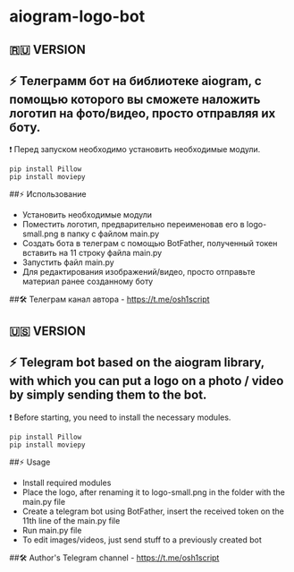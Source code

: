 # aiogram-logo-bot


## 🇷🇺 VERSION

## ⚡️ Телеграмм бот на библиотеке aiogram, с помощью которого вы сможете наложить логотип на фото/видео, просто отправляя их боту.

❗️ Перед запуском необходимо установить необходимые модули.
```pip install aaiogram
pip install Pillow
pip install moviepy
```
##⚡️ Использование

- Установить необходимые модули
- Поместить логотип, предварительно переименовав его в logo-small.png в папку с файлом main.py
- Создать бота в телеграм с помощью BotFather, полученный токен вставить на 11 строку файла main.py
- Запустить файл main.py
- Для редактирования изображений/видео, просто отправьте материал ранее созданному боту

##🛠 Телеграм канал автора - https://t.me/osh1script

## 🇺🇸 VERSION

## ⚡️ Telegram bot based on the aiogram library, with which you can put a logo on a photo / video by simply sending them to the bot.

❗️ Before starting, you need to install the necessary modules.
```pip install aaiogram
pip install Pillow
pip install moviepy
```
##⚡️ Usage

- Install required modules
- Place the logo, after renaming it to logo-small.png in the folder with the main.py file
- Create a telegram bot using BotFather, insert the received token on the 11th line of the main.py file
- Run main.py file
- To edit images/videos, just send stuff to a previously created bot

##🛠 Author's Telegram channel - https://t.me/osh1script
